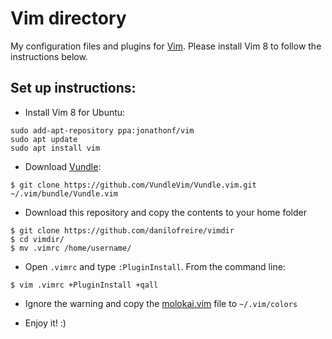 # Vim directory

My configuration files and plugins for [Vim](http://en.wikipedia.org/wiki/Vim_(text_editor)). Please install Vim 8 to follow the instructions below.

## Set up instructions:

* Install Vim 8 for Ubuntu:
```
sudo add-apt-repository ppa:jonathonf/vim
sudo apt update
sudo apt install vim
```

* Download [Vundle](https://github.com/VundleVim/Vundle.vim):
```
$ git clone https://github.com/VundleVim/Vundle.vim.git ~/.vim/bundle/Vundle.vim
```

* Download this repository and copy the contents to your home folder
```
$ git clone https://github.com/danilofreire/vimdir
$ cd vimdir/
$ mv .vimrc /home/username/
```

* Open `.vimrc` and type `:PluginInstall`. From the command line:
```
$ vim .vimrc +PluginInstall +qall
```

* Ignore the warning and copy the [molokai.vim](https://raw.githubusercontent.com/danilofreire/vimdir/master/.vim/colors/molokai.vim) file to `~/.vim/colors`

* Enjoy it! :)
